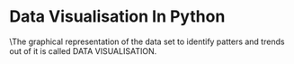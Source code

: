 # Data Visualisation In Python 
\The graphical representation of the data set to identify patters and trends out of it is called DATA VISUALISATION.